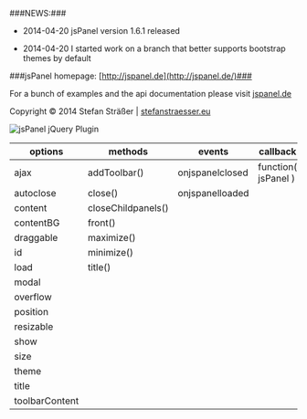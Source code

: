 ###NEWS:###

+ 2014-04-20 jsPanel version 1.6.1 released

+ 2014-04-20 I started work on a branch that better supports bootstrap themes by default


###jsPanel homepage: [http://jspanel.de](http://jspanel.de/)###

For a bunch of examples and the api documentation please visit [jspanel.de](http://jspanel.de/)

Copyright &copy; 2014 Stefan Sträßer | [stefanstraesser.eu](http://stefanstraesser.eu)

![jsPanel jQuery Plugin](https://github.com/Flyer53/jsPanel/raw/master/jsPanel.jpg)

| options          | methods            | events           | callback            |
| ---------------- | ------------------ | ---------------- | ------------------- |
| ajax             | addToolbar()       | onjspanelclosed  | function( jsPanel ) |
| autoclose        | close()            | onjspanelloaded  |                     |
| content          | closeChildpanels() |                  |                     |
| contentBG        | front()            |                  |                     |
| draggable        | maximize()         |                  |                     |
| id               | minimize()         |                  |                     |
| load             | title()            |                  |                     |
| modal            |                    |                  |                     |
| overflow         |                    |                  |                     |
| position         |                    |                  |                     |
| resizable        |                    |                  |                     |
| show             |                    |                  |                     |
| size             |                    |                  |                     |
| theme            |                    |                  |                     |
| title            |                    |                  |                     |
| toolbarContent   |                    |                  |                     |

